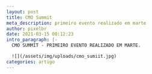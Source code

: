 ```yaml
---
layout: post
title: CMO Summit
meta_description: primeiro evento realizado em marte
author: pixelbr
date: 2021-03-15 00:12:23
intro_paragraph: |-
  CMO SUMMIT - PRIMEIRO EVENTO REALIZADO EM MARTE.

  ![](/assets/img/uploads/cmo_sumiit.jpg)
categories: artigo
---
```

